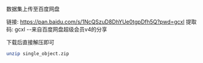 数据集上传至百度网盘

链接: https://pan.baidu.com/s/1NcQSzuD8DhYUe0tgpDfh5Q?pwd=gcxl 提取码: gcxl 
--来自百度网盘超级会员v4的分享

下载后直接解压即可

```bash
unzip single_object.zip 
```